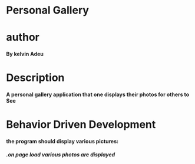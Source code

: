 #  Personal Gallery

# author
####  By kelvin Adeu

#  Description

####  A personal gallery application that one displays their photos for others to See

# Behavior Driven Development

#### the program should display various pictures:

##### .on page load various photos are displayed
